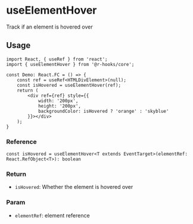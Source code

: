 # useElementHover

Track if an element is hovered over

## Usage
```tsx
import React, { useRef } from 'react';
import { useElementHover } from '@r-hooks/core';

const Demo: React.FC = () => {
    const ref = useRef<HTMLDivElement>(null);
    const isHovered = useElementHover(ref);
    return (
        <div ref={ref} style={{
            width: '200px',
            height: '200px',
            backgroundColor: isHovered ? 'orange' : 'skyblue'
        }}></div>
    );
}
```

### Reference
```tsx
const isHovered = useElementHover<T extends EventTarget>(elementRef: React.RefObject<T>): boolean
```

### Return
- `isHovered`: Whether the element is hovered over

### Param
- `elementRef`: element reference
